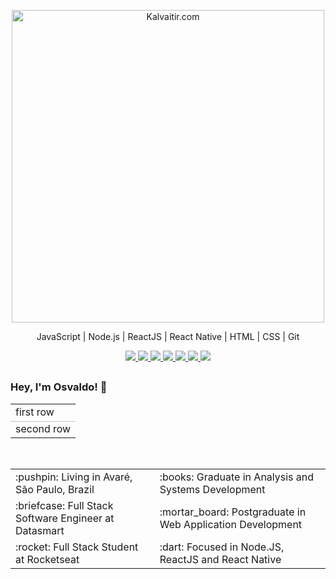 <p align="center">
  <img src="https://github.com/osvaldokalvaitir/osvaldokalvaitir/blob/master/.github/assets/logo.png" width="500"
  alt="Kalvaitir.com" />
</p>

<p align="center">
JavaScript | Node.js | ReactJS | React Native | HTML | CSS | Git
</p>

<p align="center">
  <a
    href="https://www.kalvaitir.com"
    alt="Kalvaitir"
    target="blank"
  >
    <img src="https://img.shields.io/badge/-kalvaitir.com-28A745?style=flat-square&logo=microsoft-edge&logoColor=white" />
  </a>
  <a
    href="https://web.whatsapp.com/send?phone=+5514997275133" 
    alt="WhatsApp"
    target="blank"
  >
    <img src="https://img.shields.io/badge/-WhatsApp-28A745?style=flat-square&logo=WhatsApp&logoColor=white" />
  </a>
  <a
    href="mailto:osvaldokalvaitir@outlook.com" 
    alt="Outlook"
    target="blank"
  >
    <img src="https://img.shields.io/badge/-Outlook-28A745?style=flat-square&logo=microsoft-outlook&logoColor=white" />
  </a>
  <a
    href="https://www.linkedin.com/in/osvaldokalvaitir" 
    alt="LinkedIn"
    target="blank"
  >
    <img src="https://img.shields.io/badge/-LinkedIn-28A745?style=flat-square&logo=Linkedin&logoColor=white" />
  </a>
  <a
    href="https://github.com/osvaldokalvaitir"
    alt="GitHub"
    target="blank"
  >
    <img src="https://img.shields.io/badge/-GitHub-28A745?style=flat-square&logo=Github&logoColor=white" />
  </a>
  <a
    href="https://www.facebook.com/osvaldokalvaitir" 
    alt="Facebook"
    target="blank"
  >
    <img src="https://img.shields.io/badge/-Facebook-28A745?style=flat-square&logo=Facebook&logoColor=white" />
  </a>
  <a
    href="https://www.instagram.com/osvaldokalvaitir" 
    alt="Instagram"
    target="blank"
  >
    <img src="https://img.shields.io/badge/-Instagram-28A745?style=flat-square&logo=Instagram&logoColor=white" />
  </a>
</p>

##

### Hey, I'm Osvaldo! :wave:

<table class="tab">
  <tr>
    <td class="first">first row</td>
  </tr>
  <tr>
    <td class="second">second row</td>
  </tr>
</table>​​​

<style>
.tab {border-collapse:collapse;}
.tab .first {border-bottom:1px solid #EEE;}
.tab .second {border-top:1px solid #CCC;box-shadow: inset 0 1px 0 #CCC;}​
</style>

<table style="border: none">
    <tr>
        <td>:pushpin: Living in <bold>Avaré</bold>, <bold>São Paulo</bold>, <bold>Brazil</bold></td>
        <td>:books: Graduate in <bold>Analysis and Systems Development</bold></td>
    </tr>
    <tr>
        <td>:briefcase: Full Stack Software Engineer at <bold>Datasmart</bold></td>
        <td>:mortar_board: Postgraduate in <bold>Web Application Development</bold></td>
    </tr>
    <tr>
        <td>:rocket: Full Stack Student at <bold>Rocketseat</bold></td>
        <td>:dart: Focused in <bold>Node.JS</bold>, <bold>ReactJS</bold> and <bold>React Native</bold></td>
    </tr>
</table>
